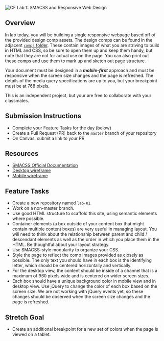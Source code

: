 ![CF](https://i.imgur.com/7v5ASc8.png) Lab 1: SMACSS and Responsive Web Design

## Overview

In lab today, you will be building a single responsive webpage based off of the provided design comp assets. The design comps can be found in the adjacent [`comps` folder](./comps). These contain images of what you are striving to build in HTML and CSS, so be sure to open them up and keep them handy, but note that they are not for actual use on the page. You can also print out these comps and use them to mark up and sketch out page structure.

Your document must be designed in a ***mobile-first*** approach and must be responsive when the screen size changes and the page is refreshed. The details of the media query specifications are up to you, but your breakpoint must be at 768 pixels.

This is an independent project, but your are free to collaborate with your classmates.

## Submission Instructions

- Complete your Feature Tasks for the day (below)
- Create a Pull Request (PR) back to the `master` branch of your repository
- On Canvas, submit a link to your PR

## Resources

- [SMACSS Official Documentation](https://smacss.com/)
- [Desktop wireframe](./comps/desktop-view.png)
- [Mobile wireframe](./comps/mobile-view.png)

## Feature Tasks

- Create a new repository named `lab-01`.
- Work on a non-master branch.
- Use good HTML structure to scaffold this site, using semantic elements where possible.
- Container elements (a box outside of your content box that might contain multiple content boxes) are very useful in managing layout. You will need to think about the relationship between parent and child / descendant elements as well as the order in which you place them in the HTML. Be thoughtful about your layout strategy.
- Use SMACSS-style modularity to organize your CSS.
- Style the page to reflect the comp images provided as closely as possible. The only text you should have in each box is the identifying letter, which should be centered horizontally and vertically.
- For the desktop view, the content should be inside of a channel that is a maximum of 960 pixels wide and is centered on wider screen sizes.
- Each box should have a unique background color in mobile view and in desktop view. Use jQuery to change the color of each box based on the screen size. We are not working with jQuery events yet, so these changes should be observed when the screen size changes and the page is refreshed.

## Stretch Goal

- Create an additional breakpoint for a new set of colors when the page is viewed on a tablet.
